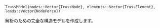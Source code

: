 ```
TrussModel(nodes::Vector{TrussNode}, elements::Vector{TrussElement}, loads::Vector{NodeForce})
```

解析のための完全な構造モデルを作成します。
